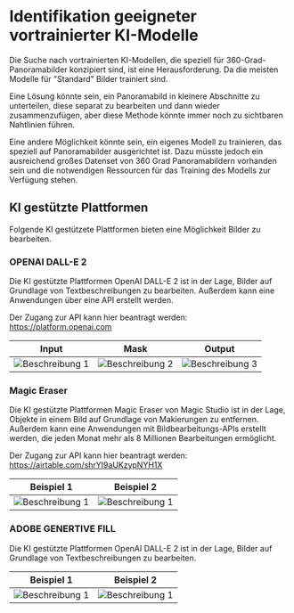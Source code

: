 # Identifikation geeigneter vortrainierter KI-Modelle

Die Suche nach vortrainierten KI-Modellen, die speziell für 360-Grad-Panoramabilder konzipiert sind, ist eine Herausforderung. Da die meisten Modelle für "Standard" Bilder trainiert sind.

Eine Lösung könnte sein, ein Panoramabild in kleinere Abschnitte zu unterteilen, diese separat zu bearbeiten und dann wieder zusammenzufügen, aber diese Methode könnte immer noch zu sichtbaren Nahtlinien führen.

Eine andere Möglichkeit könnte sein, ein eigenes Modell zu trainieren, das speziell auf Panoramabilder ausgerichtet ist. Dazu müsste jedoch ein ausreichend großes Datenset von 360 Grad Panoramabildern vorhanden sein und die notwendigen Ressourcen für das Training des Modells zur Verfügung stehen.

## KI gestützte Plattformen
Folgende KI gestützete Plattformen bieten eine Möglichkeit Bilder zu bearbeiten.

### OPENAI DALL-E 2
Die KI gestützte Plattformen OpenAI DALL-E 2 ist in der Lage, Bilder auf Grundlage von Textbeschreibungen zu bearbeiten. Außerdem kann eine Anwendungen über eine API erstellt werden.

Der Zugang zur API kann hier beantragt werden: 
https://platform.openai.com

| Input              | Mask                | Output                    |
| ------------------------- | ------------------------- | ------------------------- |
| ![Beschreibung 1](https://cdn.openai.com/API/images/guides/image_edit_original.webp) | ![Beschreibung 2](https://cdn.openai.com/API/images/guides/image_edit_mask.webp) | ![Beschreibung 3](https://cdn.openai.com/API/images/guides/image_edit_output.webp)|

### Magic Eraser
Die KI gestützte Plattformen Magic Eraser von Magic Studio ist in der Lage, Objekte in einem Bild auf Grundlage von Makierungen zu entfernen. Außerdem kann eine Anwendungen mit Bildbearbeitungs-APIs erstellt werden, die jeden Monat mehr als 8 Millionen Bearbeitungen ermöglicht.

Der Zugang zur API kann hier beantragt werden: 
https://airtable.com/shrYI9aUKzypNYH1X

| Beispiel 1              | Beispiel 2              | 
| ------------------------| ------------------------| 
| ![Beschreibung 1](https://cdn.magicstudio.com/assets/me-real-estate.gif) |![Beschreibung 1](https://cdn.magicstudio.com/assets/magic-eraser-demo-car-and-pedestrian-crossing.gif) |

### ADOBE GENERTIVE FILL
Die KI gestützte Plattformen OpenAI DALL-E 2 ist in der Lage, Bilder auf Grundlage von Textbeschreibungen zu bearbeiten.

| Beispiel 1              | Beispiel 2              | 
| ------------------------| ------------------------| 
| ![Beschreibung 1](https://helpx.adobe.com/content/dam/help/en/photoshop/using/generative-fill/remove-objects-gen-ai-ps.png.img.png) |![Beschreibung 1](https://blog.adobe.com/de/publish/2023/05/23/media_14c5b217f6b3b505766f63ce40b28a17139cb38ce.png?width=2000&format=webply&optimize=medium) |### ADOBE GENERTIVE FILL

